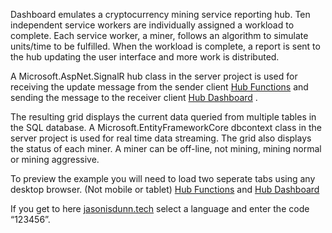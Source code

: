 Dashboard emulates a cryptocurrency mining service reporting hub. Ten independent service workers are individually assigned a workload to complete.  Each service worker, a miner, follows an algorithm to simulate units/time to be fulfilled.  When the workload is complete, a report is sent to the hub updating the user interface and more work is distributed. 

A Microsoft.AspNet.SignalR hub class in the server project is used for receiving the update message from the sender client [Hub Functions](https://jasonisdunn.tech/send) and sending the message to the receiver client [Hub Dashboard](https://jasonisdunn.tech/raw/?) .

The resulting grid displays the current data queried from multiple tables in the SQL database. A Microsoft.EntityFrameworkCore dbcontext class in the server project is used for real time data streaming. The grid also displays the status of each miner. A miner can be off-line, not mining, mining normal or mining aggressive. 

To preview the example you will need to load two seperate tabs using any desktop browser. (Not mobile or tablet)
[Hub Functions](https://jasonisdunn.tech/send) and [Hub Dashboard](https://jasonisdunn.tech/raw/?)

If you get to here [jasonisdunn.tech](https://jasonisdunn.tech) select a language and enter the code “123456”. 
